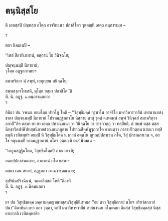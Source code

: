 <h1>ตนฺนิสฺสโย</h1>
<p>ติ เอตสฺสปิ ปญฺหสฺส อโตฺถ อาจริเยเนว ปกาสิโตฯ วุตฺตญฺหิ เอตฺถ คนฺถารเมฺภ –</p>

ฯ</p>


<p>ตถา นิคมเนปิ –</p>


<p>
‘‘เตสํ สีลาทิเภทานํ, อตฺถานํ โย วินิจฺฉโย;  
  
ปญฺจนฺนมฺปิ นิกายานํ,  
วุโตฺต อฎฺฐกถานเยฯ  
</p>
  
<p>
สมาหริตฺวา ตํ สพฺพํ, เยภุเยฺยน สนิจฺฉโย;  
  
สพฺพสงฺกรโทเสหิ, มุโตฺต ยสฺมา ปกาสิโต’’ติ  
ที. นิ. อฎฺฐ. ๑.คนฺถารมฺภกถา  
ฯ  
</p>
  
<p>อิมินา  ปน วจเนน อยมโตฺถ ปากโฎ โหติ – ‘‘วิสุทฺธิมคฺคํ กุรุมาโน อาจริโย มหาวิหารวาสีนํ เทสนานยสงฺขาตา ปญฺจนฺนมฺปิ นิกายานํ โปราณฎฺฐกถาโย นิสฺสาย ตาสุ วุตฺตํ คเหตพฺพํ สพฺพํ วินิจฺฉยํ สมาหริตฺวา อกาสี’’ติฯ ตสฺมา ยา ยา เอตฺถ ปทวณฺณนา วา วินิจฺฉโย วา สาธกวตฺถุ วา ทสฺสียติ, ตํ สพฺพํ ตสฺส ตสฺส นิทฺธาริตปาฬิปทสฺสนิกายสํวณฺณนาภูตาย โปราณสีหฬฎฺฐกถาโต อาเนตฺวา ภาสาปริวตฺตนวเสเนว ทสฺสิตนฺติ เวทิตพฺพํฯ อยมฺปิ หิ วิสุทฺธิมโคฺค น เกวลํ อตฺตโน ญาณปฺปภาเวน กโต, วิสุํ ปกรณภาเวน จ, อถ โข จตุนฺนมฺปิ อาคมฎฺฐกถานํ  กโตฯ วุตฺตญฺหิ ตาสํ นิคมเน –</p>


<p>
‘‘เอกูนสฎฺฐิมโตฺต, วิสุทฺธิมโคฺคปิ ภาณวาเรหิ;  
  
อตฺถปฺปกาสนตฺถาย, อาคมานํ กโต ยสฺมาฯ  
</p>
  
<p>
ตสฺมา เตน สหายํ, อฎฺฐกถา ภาณวารคณนาย;  
  
สุปริมิตปริจฺฉินฺนํ, จตฺตาลีสสตํ โหตี’’ติอาทิ  
ที. นิ. อฎฺฐ. ๓.นิคมนกถา  
ฯ  
</p>
  
<p>ยา ปน วิสุทฺธิมเคฺค มคฺคามคฺคญาณทสฺสนวิสุทฺธินิเทฺทเส ‘‘อยํ ตาว วิสุทฺธิกถายํ นโยฯ อริยวํสกถายํ ปนา’’ติอาทินา  เทฺว กถา วุตฺตา, ตาปิ มหาวิหารวาสีนํ เทสนานเย อโนฺตคธา อิมสฺส วิสุทฺธิมคฺคสฺส นิสฺสยาเยวาติ เวทิตพฺพาติฯ</p>





